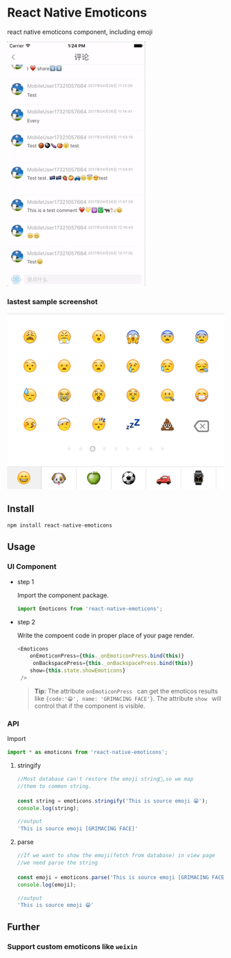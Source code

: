 # React Native Emoticons
react native emoticons component, including emoji

![emoticons](docs/emoticons.gif)

### lastest sample screenshot
![emoticons](docs/sample.png )

<!--![Markdown](http://i2.muimg.com/1949/cda818de0596cd04.gif)-->
## Install

```js
npm install react-native-emoticons
```

## Usage

### UI Component

- step 1

	Import the component package.
	
	```js
	import Emoticons from 'react-native-emoticons';
	```
- step 2

	Write the compoent code in proper place of your page render.
	
	```js
	<Emoticons
        onEmoticonPress={this._onEmoticonPress.bind(this)}
		 onBackspacePress={this._onBackspacePress.bind(this)}
        show={this.state.showEmoticons}
     />
	```
	> **Tip:**  The attribute `onEmoticonPress ` can get the emoticos results like `{code:'😁', name: 'GRIMACING FACE'}`. The attribute `show ` will control that if the component is visible.
	
### API

Import

```js
import * as emoticons from 'react-native-emoticons';
```

1. stringify
	
	```js
	//Most database can't restore the emoji string😤,so we map 
	//them to common string.
	
	const string = emoticons.stringify('This is source emoji 😁');
	console.log(string);
	```
	```js
	//output
	'This is source emoji [GRIMACING FACE]'
	```
	
2. parse

	```js
	//If we want to show the emoji(fetch from database) in view page
	//we need parse the string
	
	const emoji = emoticons.parse('This is source emoji [GRIMACING FACE]');
	console.log(emoji);
	```
	```js
	//output
	'This is source emoji 😁'
	```

## Further
	
###	Support custom emoticons like `weixin`
